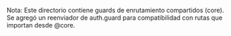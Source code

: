 Nota: Este directorio contiene guards de enrutamiento compartidos (core). Se agregó un reenviador de auth.guard para compatibilidad con rutas que importan desde @core.
